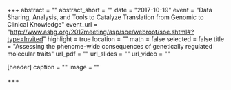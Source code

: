 +++
abstract = ""
abstract_short = ""
date = "2017-10-19"
event = "Data Sharing, Analysis, and Tools to Catalyze Translation from Genomic to Clinical Knowledge"
event_url = "http://www.ashg.org/2017meeting/asp/soe/webroot/soe.shtml#?type=Invited"
highlight = true
location = ""
math = false
selected = false
title = "Assessing the phenome-wide consequences of genetically regulated molecular traits"
url_pdf = ""
url_slides = ""
url_video = ""

[header]
  caption = ""
  image = ""

+++
